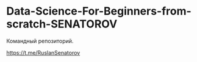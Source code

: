 # Data-Science-For-Beginners-from-scratch-SENATOROV
Командный репозиторий.
 

https://t.me/RuslanSenatorov 
   